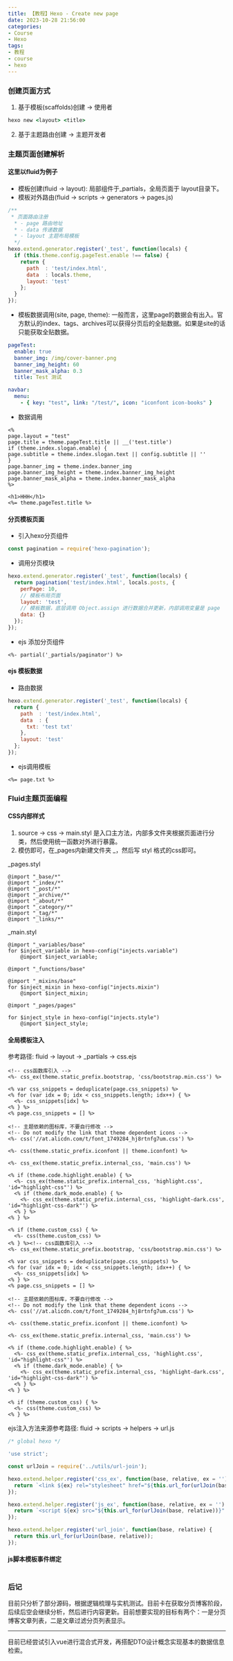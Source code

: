 ```yaml
---
title: 【教程】Hexo - Create new page
date: 2023-10-28 21:56:00
categories:
- Course
- Hexo
tags:
- 教程
- course
- hexo
---
```


### 创建页面方式
1. 基于模板(scaffolds)创建 -> 使用者
```bat
hexo new <layout> <title>
```
2. 基于主题路由创建 -> 主题开发者

### 主题页面创建解析
#### 这里以fluid为例子
- 模板创建(fluid -> layout): 局部组件于_partials，全局页面于 layout目录下。
- 模板对外路由(fluid -> scripts -> generators -> pages.js)

```js
/**
 * 页面路由注册
  * - page 路由地址
  * - data 传递数据
  * - layout 主题布局模板
  */
hexo.extend.generator.register('_test', function(locals) {
  if (this.theme.config.pageTest.enable !== false) {
    return {
      path  : 'test/index.html', 
      data  : locals.theme,
      layout: 'test'
    };
  }
});
```

- 模板数据调用(site, page, theme): 一般而言，这里page的数据会有出入。官方默认的index、tags、archives可以获得分页后的全贴数据。如果是site的话只能获取全贴数据。

```yml
pageTest:
  enable: true
  banner_img: /img/cover-banner.png
  banner_img_height: 60
  banner_mask_alpha: 0.3
  title: Test 测试

navbar:
  menu:
    - { key: "test", link: "/test/", icon: "iconfont icon-books" }
```

- 数据调用

```ejs
<%
page.layout = "test"
page.title = theme.pageTest.title || __('test.title')
if (theme.index.slogan.enable) {
page.subtitle = theme.index.slogan.text || config.subtitle || ''
}
page.banner_img = theme.index.banner_img
page.banner_img_height = theme.index.banner_img_height
page.banner_mask_alpha = theme.index.banner_mask_alpha
%>

<h1>HHH</h1>
<%= theme.pageTest.title %>
```
#### 分页模板页面

- 引入hexo分页组件

```js
const pagination = require('hexo-pagination');
```

- 调用分页模块

```js
hexo.extend.generator.register('_test', function(locals) {
  return pagination('test/index.html', locals.posts, {
    perPage: 10,
    // 模板布局页面
    layout: 'test',
    // 模板数据，底层调用 Object.assign 进行数据合并更新，内部调用变量是 page
    data: {}
  });
});
```

- ejs 添加分页组件

```ejs
<%- partial('_partials/paginator') %>
```

#### ejs 模板数据

- 路由数据

```js
hexo.extend.generator.register('_test', function(locals) {
  return {
    path  : 'test/index.html', 
    data  : {
      txt: 'test txt'
    },
    layout: 'test'
  };
});
```

- ejs调用模板 

```ejs
<%= page.txt %>
```


### Fluid主题页面编程
#### CSS内部样式
1. source -> css -> main.styl 是入口主方法，内部多文件夹根据页面进行分类，然后使用统一函数对外进行暴露。
2. 模仿即可，在_pages内新建文件夹 _<layout>，然后写 styl 格式的css即可。

_pages.styl
```styl
@import "_base/*"
@import "_index/*"
@import "_post/*"
@import "_archive/*"
@import "_about/*"
@import "_category/*"
@import "_tag/*"
@import "_links/*"
```

_main.styl
```styl
@import "_variables/base"
for $inject_variable in hexo-config("injects.variable")
    @import $inject_variable;

@import "_functions/base"

@import "_mixins/base"
for $inject_mixin in hexo-config("injects.mixin")
    @import $inject_mixin;

@import "_pages/pages"

for $inject_style in hexo-config("injects.style")
    @import $inject_style;

```
#### 全局模板注入
参考路径: fluid -> layout -> _partials -> css.ejs
```ejs
<!-- css函数库引入 -->
<%- css_ex(theme.static_prefix.bootstrap, 'css/bootstrap.min.css') %>

<% var css_snippets = deduplicate(page.css_snippets) %>
<% for (var idx = 0; idx < css_snippets.length; idx++) { %>
  <%- css_snippets[idx] %>
<% } %>
<% page.css_snippets = [] %>

<!-- 主题依赖的图标库，不要自行修改 -->
<!-- Do not modify the link that theme dependent icons -->
<%- css('//at.alicdn.com/t/font_1749284_hj8rtnfg7um.css') %>

<%- css(theme.static_prefix.iconfont || theme.iconfont) %>

<%- css_ex(theme.static_prefix.internal_css, 'main.css') %>

<% if (theme.code.highlight.enable) { %>
  <%- css_ex(theme.static_prefix.internal_css, 'highlight.css', 'id="highlight-css"') %>
  <% if (theme.dark_mode.enable) { %>
    <%- css_ex(theme.static_prefix.internal_css, 'highlight-dark.css', 'id="highlight-css-dark"') %>
  <% } %>
<% } %>

<% if (theme.custom_css) { %>
  <%- css(theme.custom_css) %>
<% } %><!-- css函数库引入 -->
<%- css_ex(theme.static_prefix.bootstrap, 'css/bootstrap.min.css') %>

<% var css_snippets = deduplicate(page.css_snippets) %>
<% for (var idx = 0; idx < css_snippets.length; idx++) { %>
  <%- css_snippets[idx] %>
<% } %>
<% page.css_snippets = [] %>

<!-- 主题依赖的图标库，不要自行修改 -->
<!-- Do not modify the link that theme dependent icons -->
<%- css('//at.alicdn.com/t/font_1749284_hj8rtnfg7um.css') %>

<%- css(theme.static_prefix.iconfont || theme.iconfont) %>

<%- css_ex(theme.static_prefix.internal_css, 'main.css') %>

<% if (theme.code.highlight.enable) { %>
  <%- css_ex(theme.static_prefix.internal_css, 'highlight.css', 'id="highlight-css"') %>
  <% if (theme.dark_mode.enable) { %>
    <%- css_ex(theme.static_prefix.internal_css, 'highlight-dark.css', 'id="highlight-css-dark"') %>
  <% } %>
<% } %>

<% if (theme.custom_css) { %>
  <%- css(theme.custom_css) %>
<% } %>
```
ejs注入方法来源参考路径: fluid -> scripts -> helpers -> url.js
```js
/* global hexo */

'use strict';

const urlJoin = require('../utils/url-join');

hexo.extend.helper.register('css_ex', function(base, relative, ex = '') {
  return `<link ${ex} rel="stylesheet" href="${this.url_for(urlJoin(base, relative))}" />`;
});

hexo.extend.helper.register('js_ex', function(base, relative, ex = '') {
  return `<script ${ex} src="${this.url_for(urlJoin(base, relative))}" ></script>`;
});

hexo.extend.helper.register('url_join', function(base, relative) {
  return this.url_for(urlJoin(base, relative));
});

```
#### js脚本模板事件绑定

```js

```




### 后记
目前只分析了部分源码，根据逻辑梳理与实机测试。目前卡在获取分页博客阶段，后续后空会继续分析，然后进行内容更新。目前想要实现的目标有两个：一是分页博客文章列表，二是文章过滤分页列表显示。

---

目前已经尝试引入vue进行混合式开发，再搭配DTO设计概念实现基本的数据信息检索。